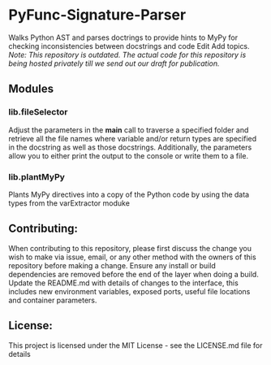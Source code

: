 # PyFunc-Signature-Parser
Walks Python AST and parses doctrings to provide hints to MyPy for checking inconsistencies between docstrings and code Edit
Add topics. 
*Note: This repository is outdated. The actual code for this repository is being hosted privately till we send out our draft for publication.*

## Modules
### lib.fileSelector
Adjust the parameters in the __main__ call to traverse a specified folder and retrieve all the file names where variable and/or return types are specified in the docstring as well as those docstrings. Additionally, the parameters allow you to either print the output to the console or write them to a file.
### lib.plantMyPy
Plants MyPy directives into a copy of the Python code by using the data types from the varExtractor moduke

## Contributing:
When contributing to this repository, please first discuss the change you wish to make via issue, email, or any other method with the owners of this repository before making a change. Ensure any install or build dependencies are removed before the end of the layer when doing a build. Update the README.md with details of changes to the interface, this includes new environment variables, exposed ports, useful file locations and container parameters.

## License:
This project is licensed under the MIT License - see the LICENSE.md file for details
